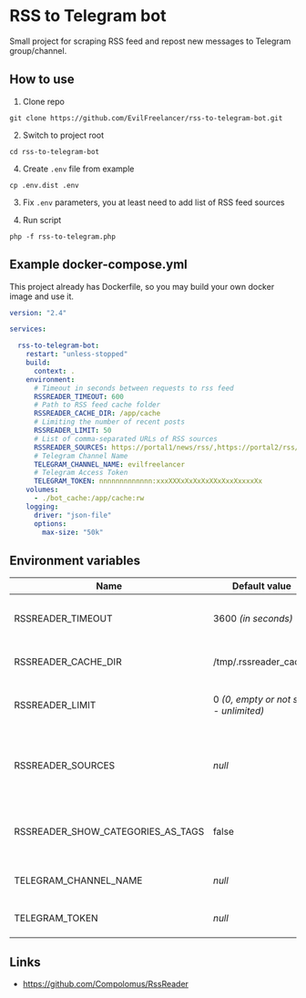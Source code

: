 # RSS to Telegram bot

Small project for scraping RSS feed and repost new messages to Telegram group/channel.

## How to use

1. Clone repo

```shell
git clone https://github.com/EvilFreelancer/rss-to-telegram-bot.git
```

2. Switch to project root

```shell
cd rss-to-telegram-bot
```

4. Create `.env` file from example

```shell
cp .env.dist .env
```

3. Fix `.env` parameters, you at least need to add list of RSS feed sources

4. Run script

```shell
php -f rss-to-telegram.php
```

## Example docker-compose.yml

This project already has Dockerfile, so you may build your own
docker image and use it.

```yaml
version: "2.4"

services:

  rss-to-telegram-bot:
    restart: "unless-stopped"
    build:
      context: .
    environment:
      # Timeout in seconds between requests to rss feed
      RSSREADER_TIMEOUT: 600
      # Path to RSS feed cache folder
      RSSREADER_CACHE_DIR: /app/cache
      # Limiting the number of recent posts
      RSSREADER_LIMIT: 50
      # List of comma-separated URLs of RSS sources
      RSSREADER_SOURCES: https://portal1/news/rss/,https://portal2/rss/
      # Telegram Channel Name
      TELEGRAM_CHANNEL_NAME: evilfreelancer
      # Telegram Access Token
      TELEGRAM_TOKEN: nnnnnnnnnnnnn:xxxXXXxXxXxXxXXxXxxXxxxxXx
    volumes:
      - ./bot_cache:/app/cache:rw
    logging:
      driver: "json-file"
      options:
        max-size: "50k"
```

## Environment variables

| Name                              | Default value                         | Description                                 |
|-----------------------------------|---------------------------------------|---------------------------------------------|
| RSSREADER_TIMEOUT                 | 3600 _(in seconds)_                   | Timeout between requests for updates        |
| RSSREADER_CACHE_DIR               | /tmp/.rssreader_cache                 | Path to directory with cache                |
| RSSREADER_LIMIT                   | 0 _(0, empty or not set - unlimited)_ | Limiting the number of recent posts         |
| RSSREADER_SOURCES                 | _null_                                | List of comma-separated URLs of RSS sources | 
| RSSREADER_SHOW_CATEGORIES_AS_TAGS | false                                 | If you want to show categories as hash-tags | 
| TELEGRAM_CHANNEL_NAME             | _null_                                | Telegram Channel Name                       |
| TELEGRAM_TOKEN                    | _null_                                | Telegram Access Token                       |

## Links

* https://github.com/Compolomus/RssReader
